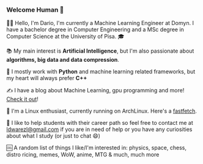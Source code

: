 ### Welcome Human 🤖

<!--
**DWarez/DWarez** is a ✨ _special_ ✨ repository because its `README.md` (this file) appears on your GitHub profile.

Here are some ideas to get you started:

- 🔭 I’m currently working on ...
- 🌱 I’m currently learning ...
- 👯 I’m looking to collaborate on ...
- 🤔 I’m looking for help with ...
- 💬 Ask me about ...
- 📫 How to reach me: ...
- 😄 Pronouns: ...
- ⚡ Fun fact: ...
-->
🙋‍♂️ Hello, I'm Dario, I'm currently a Machine Learning Engineer at Domyn.
I have a bachelor degree in Computer Engineering and a MSc degree in Computer Science at the University of Pisa. 🎓

📚 My main interest is **Artificial Intelligence**, but I'm also passionate about **algorithms, big data and data compression**.

🔨 I mostly work with **Python** and machine learning related frameworks, but my heart will always prefer **C++**

✍️ I have a blog about Machine Learning, gpu programming and more! [Check it out](https://themlsurgeon.substack.com/)!

🐧 I'm a Linux enthusiast, currently running on ArchLinux. Here's a [fastfetch](https://i.postimg.cc/HkQRyJgX/snapshot-2024-09-25-17-32-45.png).

📧 I like to help students with their career path so feel free to contact me at ldwarezl@gmail.com if you are in need of help or you have any curiosities about what I study (or just to chat 😄)

🆒 A random list of things I like/I'm interested in: physics, space, chess, distro ricing, memes, WoW, anime, MTG & much, much more
